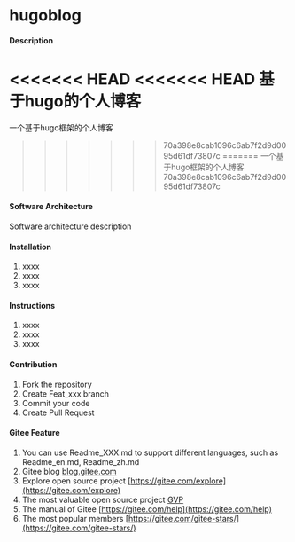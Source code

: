 # hugoblog

#### Description
<<<<<<< HEAD
<<<<<<< HEAD
基于hugo的个人博客
=======
一个基于hugo框架的个人博客
>>>>>>> 70a398e8cab1096c6ab7f2d9d0095d61df73807c
=======
一个基于hugo框架的个人博客
>>>>>>> 70a398e8cab1096c6ab7f2d9d0095d61df73807c

#### Software Architecture
Software architecture description

#### Installation

1.  xxxx
2.  xxxx
3.  xxxx

#### Instructions

1.  xxxx
2.  xxxx
3.  xxxx

#### Contribution

1.  Fork the repository
2.  Create Feat_xxx branch
3.  Commit your code
4.  Create Pull Request


#### Gitee Feature

1.  You can use Readme\_XXX.md to support different languages, such as Readme\_en.md, Readme\_zh.md
2.  Gitee blog [blog.gitee.com](https://blog.gitee.com)
3.  Explore open source project [https://gitee.com/explore](https://gitee.com/explore)
4.  The most valuable open source project [GVP](https://gitee.com/gvp)
5.  The manual of Gitee [https://gitee.com/help](https://gitee.com/help)
6.  The most popular members  [https://gitee.com/gitee-stars/](https://gitee.com/gitee-stars/)
